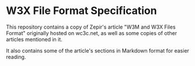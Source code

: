 # W3X File Format Specification

This repository contains a copy of Zepir's article "W3M and W3X Files Format" originally hosted on wc3c.net, as well as some copies of other articles mentioned in it.

It also contains some of the article's sections in Markdown format for easier reading.
